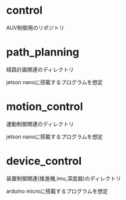 # control
AUV制御用のリポジトリ

# path_planning

経路計画関連のディレクトリ

jetson nanoに搭載するプログラムを想定

# motion_control

運動制御関連のディレクトリ

jetson nanoに搭載するプログラムを想定

# device_control

装置制御関連(推進機,imu,深度器)のディレクトリ

arduino microに搭載するプログラムを想定
